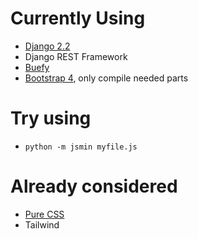 # Currently Using

* [Django 2.2](https://www.djangoproject.com/)
* Django REST Framework
* [Buefy](https://buefy.org/)
* [Bootstrap 4](https://getbootstrap.com/), only compile needed parts

# Try using

* `python -m jsmin myfile.js`

# Already considered

* [Pure CSS](https://purecss.io/)
* Tailwind
